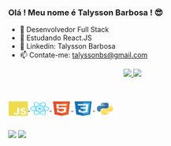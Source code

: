 ### Olá ! Meu nome é Talysson Barbosa ! 😎 

- 🔭 Desenvolvedor Full Stack
- 🌱 Estudando React.JS
- 💬 Linkedin: Talysson Barbosa
- 📫 Contate-me: talyssonbs@gmail.com
<div align="center">
  <a href="https://github.com/Talyssonbs">
  <img height="180em" src="https://github-readme-stats.vercel.app/api?username=Talyssonbs&show_icons=true&theme=dracula&include_all_commits=true&count_private=true"/>
  <img height="180em" src="https://github-readme-stats.vercel.app/api/top-langs/?username=Talyssonbs&layout=compact&langs_count=7&theme=dracula"/>
</div>

##

<div style="display: inline_block"><br>
  <img align="center" alt="Talysson-Js" height="30" width="40" src="https://raw.githubusercontent.com/devicons/devicon/master/icons/javascript/javascript-plain.svg">
  <img align="center" alt="Talysson-React" height="30" width="40" src="https://raw.githubusercontent.com/devicons/devicon/master/icons/react/react-original.svg">
  <img align="center" alt="Talysson-HTML" height="30" width="40" src="https://raw.githubusercontent.com/devicons/devicon/master/icons/html5/html5-original.svg">
  <img align="center" alt="Talysson-CSS" height="30" width="40" src="https://raw.githubusercontent.com/devicons/devicon/master/icons/css3/css3-original.svg">
  <img align="center" alt="Talysson-Python" height="30" width="40" src="https://raw.githubusercontent.com/devicons/devicon/master/icons/python/python-original.svg">
  </div>
  
  ##
 
<div> 
  <a href = "mailto:talyssonbs@gmail.com"><img src="https://img.shields.io/badge/-Gmail-%23333?style=for-the-badge&logo=gmail&logoColor=white" target="_blank"></a>
  <a href="https://www.linkedin.com/in/talysson-barbosa" target="_blank"><img src="https://img.shields.io/badge/-LinkedIn-%230077B5?style=for-the-badge&logo=linkedin&logoColor=white" target="_blank"></a> 
</div>
